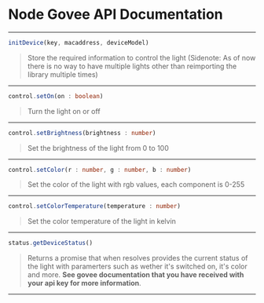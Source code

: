 # Node Govee API Documentation
---
```typescript
initDevice(key, macaddress, deviceModel)
```
> Store the required information to control the light (Sidenote: As of now there is no way to have multiple lights other than reimporting the library multiple times)
---
```typescript
control.setOn(on : boolean)
```
> Turn the light on or off
---
```typescript
control.setBrightness(brightness : number)
```
> Set the brightness of the light from 0 to 100
---
```typescript
control.setColor(r : number, g : number, b : number)
```
> Set the color of the light with rgb values, each component is 0-255
---
```typescript
control.setColorTemperature(temperature : number)
```
> Set the color temperature of the light in kelvin
---
```typescript
status.getDeviceStatus()
```
> Returns a promise that when resolves provides the current status of the light with paramerters such as wether it's switched on, it's color and more. **See govee documentation that you have received with your api key for more information**.
---